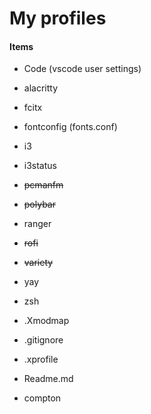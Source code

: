 # My profiles

#### Items


- Code (vscode user settings)
- alacritty
- fcitx
- fontconfig (fonts.conf)
- i3
- i3status
- ~~pcmanfm~~
- ~~polybar~~
- ranger
- ~~rofi~~
- ~~variety~~
- yay
- zsh


- .Xmodmap
- .gitignore
- .xprofile
- Readme.md
- compton 
